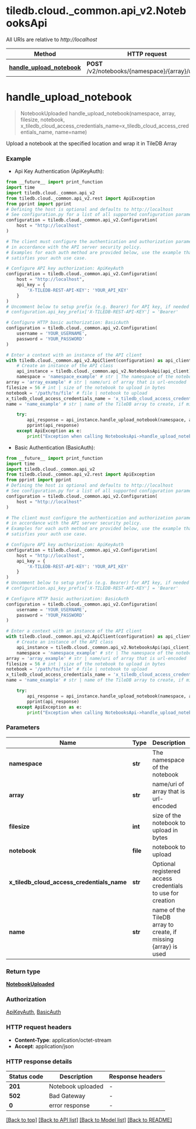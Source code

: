 # tiledb.cloud.\_common.api_v2.NotebooksApi

All URIs are relative to _http://localhost_

| Method                                                               | HTTP request                                      | Description |
| -------------------------------------------------------------------- | ------------------------------------------------- | ----------- |
| [**handle_upload_notebook**](NotebooksApi.md#handle_upload_notebook) | **POST** /v2/notebooks/{namespace}/{array}/upload |

# **handle_upload_notebook**

> NotebookUploaded handle_upload_notebook(namespace, array, filesize, notebook, x_tiledb_cloud_access_credentials_name=x_tiledb_cloud_access_credentials_name, name=name)

Upload a notebook at the specified location and wrap it in TileDB Array

### Example

- Api Key Authentication (ApiKeyAuth):

```python
from __future__ import print_function
import time
import tiledb.cloud._common.api_v2
from tiledb.cloud._common.api_v2.rest import ApiException
from pprint import pprint
# Defining the host is optional and defaults to http://localhost
# See configuration.py for a list of all supported configuration parameters.
configuration = tiledb.cloud._common.api_v2.Configuration(
    host = "http://localhost"
)

# The client must configure the authentication and authorization parameters
# in accordance with the API server security policy.
# Examples for each auth method are provided below, use the example that
# satisfies your auth use case.

# Configure API key authorization: ApiKeyAuth
configuration = tiledb.cloud._common.api_v2.Configuration(
    host = "http://localhost",
    api_key = {
        'X-TILEDB-REST-API-KEY': 'YOUR_API_KEY'
    }
)
# Uncomment below to setup prefix (e.g. Bearer) for API key, if needed
# configuration.api_key_prefix['X-TILEDB-REST-API-KEY'] = 'Bearer'

# Configure HTTP basic authorization: BasicAuth
configuration = tiledb.cloud._common.api_v2.Configuration(
    username = 'YOUR_USERNAME',
    password = 'YOUR_PASSWORD'
)

# Enter a context with an instance of the API client
with tiledb.cloud._common.api_v2.ApiClient(configuration) as api_client:
    # Create an instance of the API class
    api_instance = tiledb.cloud._common.api_v2.NotebooksApi(api_client)
    namespace = 'namespace_example' # str | The namespace of the notebook
array = 'array_example' # str | name/uri of array that is url-encoded
filesize = 56 # int | size of the notebook to upload in bytes
notebook = '/path/to/file' # file | notebook to upload
x_tiledb_cloud_access_credentials_name = 'x_tiledb_cloud_access_credentials_name_example' # str | Optional registered access credentials to use for creation (optional)
name = 'name_example' # str | name of the TileDB array to create, if missing {array} is used (optional)

    try:
        api_response = api_instance.handle_upload_notebook(namespace, array, filesize, notebook, x_tiledb_cloud_access_credentials_name=x_tiledb_cloud_access_credentials_name, name=name)
        pprint(api_response)
    except ApiException as e:
        print("Exception when calling NotebooksApi->handle_upload_notebook: %s\n" % e)
```

- Basic Authentication (BasicAuth):

```python
from __future__ import print_function
import time
import tiledb.cloud._common.api_v2
from tiledb.cloud._common.api_v2.rest import ApiException
from pprint import pprint
# Defining the host is optional and defaults to http://localhost
# See configuration.py for a list of all supported configuration parameters.
configuration = tiledb.cloud._common.api_v2.Configuration(
    host = "http://localhost"
)

# The client must configure the authentication and authorization parameters
# in accordance with the API server security policy.
# Examples for each auth method are provided below, use the example that
# satisfies your auth use case.

# Configure API key authorization: ApiKeyAuth
configuration = tiledb.cloud._common.api_v2.Configuration(
    host = "http://localhost",
    api_key = {
        'X-TILEDB-REST-API-KEY': 'YOUR_API_KEY'
    }
)
# Uncomment below to setup prefix (e.g. Bearer) for API key, if needed
# configuration.api_key_prefix['X-TILEDB-REST-API-KEY'] = 'Bearer'

# Configure HTTP basic authorization: BasicAuth
configuration = tiledb.cloud._common.api_v2.Configuration(
    username = 'YOUR_USERNAME',
    password = 'YOUR_PASSWORD'
)

# Enter a context with an instance of the API client
with tiledb.cloud._common.api_v2.ApiClient(configuration) as api_client:
    # Create an instance of the API class
    api_instance = tiledb.cloud._common.api_v2.NotebooksApi(api_client)
    namespace = 'namespace_example' # str | The namespace of the notebook
array = 'array_example' # str | name/uri of array that is url-encoded
filesize = 56 # int | size of the notebook to upload in bytes
notebook = '/path/to/file' # file | notebook to upload
x_tiledb_cloud_access_credentials_name = 'x_tiledb_cloud_access_credentials_name_example' # str | Optional registered access credentials to use for creation (optional)
name = 'name_example' # str | name of the TileDB array to create, if missing {array} is used (optional)

    try:
        api_response = api_instance.handle_upload_notebook(namespace, array, filesize, notebook, x_tiledb_cloud_access_credentials_name=x_tiledb_cloud_access_credentials_name, name=name)
        pprint(api_response)
    except ApiException as e:
        print("Exception when calling NotebooksApi->handle_upload_notebook: %s\n" % e)
```

### Parameters

| Name                                       | Type     | Description                                                    | Notes      |
| ------------------------------------------ | -------- | -------------------------------------------------------------- | ---------- |
| **namespace**                              | **str**  | The namespace of the notebook                                  |
| **array**                                  | **str**  | name/uri of array that is url-encoded                          |
| **filesize**                               | **int**  | size of the notebook to upload in bytes                        |
| **notebook**                               | **file** | notebook to upload                                             |
| **x_tiledb_cloud_access_credentials_name** | **str**  | Optional registered access credentials to use for creation     | [optional] |
| **name**                                   | **str**  | name of the TileDB array to create, if missing {array} is used | [optional] |

### Return type

[**NotebookUploaded**](NotebookUploaded.md)

### Authorization

[ApiKeyAuth](../README.md#ApiKeyAuth), [BasicAuth](../README.md#BasicAuth)

### HTTP request headers

- **Content-Type**: application/octet-stream
- **Accept**: application/json

### HTTP response details

| Status code | Description       | Response headers |
| ----------- | ----------------- | ---------------- |
| **201**     | Notebook uploaded | -                |
| **502**     | Bad Gateway       | -                |
| **0**       | error response    | -                |

[[Back to top]](#) [[Back to API list]](../README.md#documentation-for-api-endpoints) [[Back to Model list]](../README.md#documentation-for-models) [[Back to README]](../README.md)
